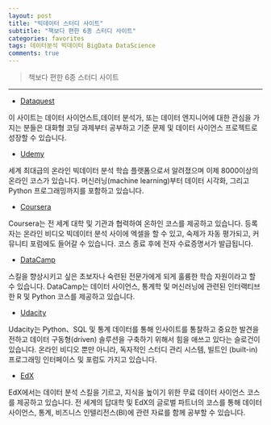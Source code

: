 ```yaml
---  
layout: post  
title: "빅데이터 스터디 사이트"  
subtitle: "책보다 편한 6종 스터디 사이트"  
categories: favorites
tags: 데이터분석 빅데이터 BigData DataScience
comments: true  
---  
```


> 책보다 편한 6종 스터디 사이트

---
+ [Dataquest](https://www.dataquest.io/)

이 사이트는 데이터 사이언스트,데이터 분석가, 또는 데이터 엔지니어에 대한 관심을 가지는 분들은 대화형 코딩 과제부터 공부하고 기준 문제 및 데이터 사이언스 프로젝트로 성장할 수 있습니다.

+ [Udemy](https://www.udemy.com/)

세계 최대급의 온라인 빅데이터 분석 학습 플랫폼으로서 알려졌으며 이제 8000이상의 온라인 코스가 있습니다. 머신러닝(machine learning)부터 데이터 시각화, 그리고 Python 프로그래밍까지를 포함하고 있습니다.

+ [Coursera](https://www.coursera.org/)

Coursera는 전 세계 대학 및 기관과 협력하여 온하인 코스를 제공하고 있습니다. 등록자는 온라인 비디오 빅데이터 분석 사이에 엑셀을 할 수 있고, 숙제가 자동 평가되고, 커뮤니티 포럼에도 들어갈 수 있습니다. 코스 종료 후에 전자 수료증명서가 발급됩니다.

+ [DataCamp](https://www.datacamp.com/)

스킬을 향상시키고 싶은 초보자나 숙련된 전문가에게 되게 훌륭한 학습 자원이라고 할 수 있습니다. DataCamp는 데이터 사이언스, 통계학 및 머신러닝에 관련된 인터랙티브한 R 및 Python 코스를 제공하고 있습니다.

+ [Udacity](https://www.udacity.com/)

Udacity는 Python、SQL 및 통계 데이터를 통해 인사이트를 통찰하고 중요한 발견을 전하고 데이터 구동형(driven) 솔루션을 구축하기 위해서 힘을 애쓰고 있다는 슬로건이 있습니다. 온라인 비디오 뿐만 아니라, 독자적인 스터디 관리 시스템, 빌트인 (built-in) 프로그래밍 인터페이스 및 포럼도 가지고 있습니다.

+ [EdX](https://www.edx.org/)

EdX에서는 데이터 분석 스킬을 기르고, 지식을 높이기 위한 무료 데이터 사이언스 코스를 제공하고 있습니다. 전 세계의 답대학 및 EdX의 글로벌 파트너의 코스를 통해 데이터 사이언스, 통계, 비즈니스 인텔리전스(BI)에 관련 자료를 함께 공부할 수 있습니다.
